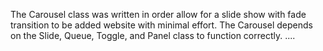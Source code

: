 The Carousel class was written in order allow for a slide show with fade transition to be added website with minimal effort.
The Carousel depends on the Slide, Queue, Toggle, and Panel class to function correctly.
.... 
